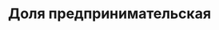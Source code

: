 ---
title: Доля предпринимательская
description: Информация для предпринимателей, новости, обзоры, советы и т.п.
featured: true
---